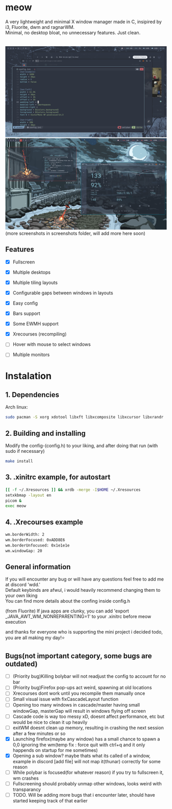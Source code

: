 # meow
A very lightweight and minimal X window manager made in C, insipired by i3, Fluorite, dwm and ragnarWM.<br>
Minimal, no desktop bloat, no unnecessary features. Just clean.<br><br><br>
![previewNord2](screenshots/Nord2.png)<br>
![preview2](screenshots/2025-09-10-175526_1920x1080_scrot.png)<br>
(more screenshots in screenshots folder, will add more here soon)
<br>
## Features<br>

- [x] Fullscreen  
- [x] Multiple desktops  
- [x] Multiple tiling layouts  
- [x] Configurable gaps between windows in layouts  
- [x] Easy config  
- [x] Bars support  
- [x] Some EWMH support  
- [x] Xrecourses (recompiling)
- [ ] Hover with mouse to select windows  
- [ ] Multiple monitors  


# Instalation

## 1. Dependencies
 
Arch linux:  
``` sh
sudo pacman -S xorg xdotool libxft libxcomposite libxcursor libxrandr  
```
 
## 2. Building and installing
 
Modify the config-(config.h) to your liking, and after doing that run (with sudo if necessary)  
 
```sh
make install  
```
 
## 3. .xinitrc example, for autostart
 
```sh
[[ -f ~/.Xresources ]] && xrdb -merge -I$HOME ~/.Xresources
setxkbmap -layout en
picom &
exec meow
```

## 4. .Xrecourses example

```sh
wm.borderWidth: 2
wm.borderFocused: 0xADD8E6
wm.borderUnfocused: 0x1e1e1e
wm.windowGap: 20
```

## General information

If you will encounter any bug or will have any questions feel free to add me at discord 'wdd.'  
Default keybinds are afwul, i would heavily recommend changing them to your own liking   
You can find more details about the confing inside config.h   
  
(from Fluorite) If java apps are clunky, you can add 'export _JAVA_AWT_WM_NONREPARENTING=1' to your .xinitrc before meow execution   
  
and thanks for everyone who is supporting the mini project i decided todo, you are all making my day!⭐  

## Bugs(not important category, some bugs are outdated)

- [ ] (Priority bug)Killing bolybar will not readjust the config to account for no bar
- [ ] (Priority bug)Firefox pop-ups act weird, spawning at old locations
- [ ] Xrecourses dont work until you recompile them manually once
- [ ] Small visual issue with fixCascadeLayout function
- [ ] Opening too many windows in cascade/master having small windowGap, masterGap will result in windows flying off screen
- [ ] Cascade code is way too messy xD, doesnt affect performance, etc but would be nice to clean it up heavily
- [ ] exitWM doesnt clean up memory, resulting in crashing the next session after a few minutes or so
- [x] Launching firefox(maybe any window) has a small chance to spawn a 0,0 ignoring the wm(temp fix : force quit with ctrl+q and it only happends on startup for me sometimes)
- [x] Opening a sub window? maybe thats what its called of a window, example in discord [add file] will not map it(thunar) correctly for some reason
- [ ] While polybar is focused(for whatever reason) if you try to fullscreen it, wm crashes
- [ ] Fullscreening should probably unmap other windows, looks weird with transparancy
- [ ] TODO. Will be adding more bugs that i encounter later, should have started keeping track of that earlier
